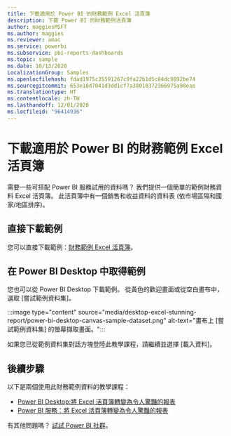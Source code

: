 ```yaml
---
title: 下載適用於 Power BI 的財務範例 Excel 活頁簿
description: 下載 Power BI 的財務範例活頁簿
author: maggiesMSFT
ms.author: maggies
ms.reviewer: amac
ms.service: powerbi
ms.subservice: pbi-reports-dashboards
ms.topic: sample
ms.date: 10/13/2020
LocalizationGroup: Samples
ms.openlocfilehash: fdad1975c35591267c9fa22b1d5c84dc9892be74
ms.sourcegitcommit: 653e18d7041d3dd1cf7a38010372366975a98eae
ms.translationtype: HT
ms.contentlocale: zh-TW
ms.lasthandoff: 12/01/2020
ms.locfileid: "96414936"
---
```

# <a name="download-the-financial-sample-excel-workbook-for-power-bi"></a>下載適用於 Power BI 的財務範例 Excel 活頁簿
需要一些可搭配 Power BI 服務試用的資料嗎？ 我們提供一個簡單的範例財務資料 Excel 活頁簿。 此活頁簿中有一個銷售和收益資料的資料表 (依市場區隔和國家/地區排序)。 

## <a name="download-it-directly"></a>直接下載範例

您可以直接下載範例：[財務範例 Excel 活頁簿](https://go.microsoft.com/fwlink/?LinkID=521962)。

## <a name="get-the-sample-in-power-bi-desktop"></a>在 Power BI Desktop 中取得範例

您也可以從 Power BI Desktop 下載範例。 從黃色的歡迎畫面或從空白畫布中，選取 [嘗試範例資料集]。

:::image type="content" source="media/desktop-excel-stunning-report/power-bi-desktop-canvas-sample-dataset.png" alt-text="畫布上 [嘗試範例資料集] 的螢幕擷取畫面。"::: 

如果您已從範例資料集對話方塊登陸此教學課程，請繼續並選擇 [載入資料]。

## <a name="next-steps"></a>後續步驟

以下是兩個使用此財務範例資料的教學課程：

- [Power BI Desktop:將 Excel 活頁簿轉變為令人驚豔的報表](desktop-excel-stunning-report.md)
- [Power BI 服務：將 Excel 活頁簿轉變為令人驚豔的報表](service-from-excel-to-stunning-report.md)

有其他問題嗎？ [試試 Power BI 社群](https://community.powerbi.com/)。
